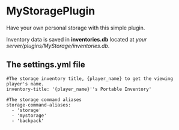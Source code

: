 # MyStoragePlugin
Have your own personal storage with this simple plugin.

Inventory data is saved in __inventories.db__ located at _your server/plugins/MyStorage/inventories.db_.

## The settings.yml file
```
#The storage inventory title, {player_name} to get the viewing player's name.
inventory-title: '{player_name}''s Portable Inventory'

#The storage command aliases
storage-command-aliases:
  - 'storage'
  - 'mystorage'
  - 'backpack'
```
